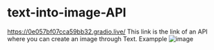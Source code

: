 # text-into-image-API
https://0e057bf07cca59bb32.gradio.live/ This link is the link of an API
where you can create an image through Text.
Exampple
![image](https://github.com/roshni123-source/text-into-image-API/assets/73282095/74ba4b30-8994-4d7d-a7eb-8a6b6b33edb0)
